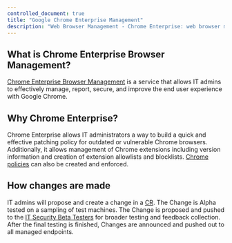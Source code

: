 ```yaml
---
controlled_document: true
title: "Google Chrome Enterprise Management"
description: "Web Browser Management - Chrome Enterprise: web browser management, configuration, patching, web browser policies, web browser health"
---
```


## What is Chrome Enterprise Browser Management?

[Chrome Enterprise Browser Management](https://chromeenterprise.google/browser/management/) is a service that allows IT admins to effectively manage, report, secure, and improve the end user experience with Google Chrome.

## Why Chrome Enterprise?

Chrome Enterprise allows IT administrators a way to build a quick and effective patching policy for outdated or vulnerable Chrome browsers. Additionally, it allows management of Chrome extensions including version information and creation of extension allowlists and blocklists. [Chrome policies](https://chromeenterprise.google/policies/) can also be created and enforced.


## How changes are made

IT admins will propose and create a change in a [CR](https://gitlab.com/gitlab-com/business-technology/change-management). The Change is Alpha tested on a sampling of test machines. The Change is proposed and pushed to the [IT Security Beta Testers](/handbook/business-technology/it/security/) for broader testing and feedback collection. After the final testing is finished, Changes are announced and pushed out to all managed endpoints.
